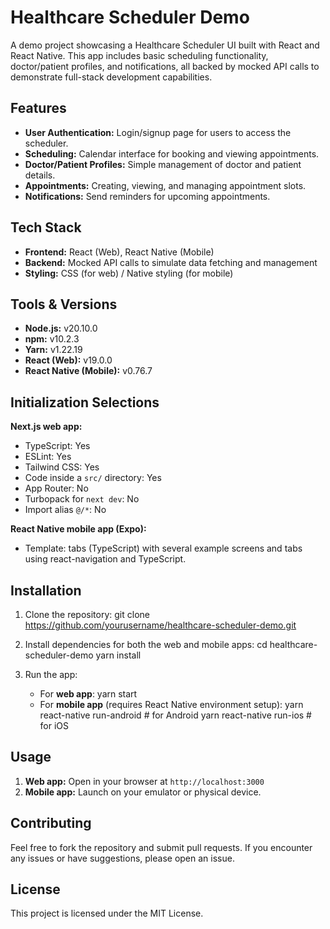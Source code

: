 # Healthcare Scheduler Demo

A demo project showcasing a Healthcare Scheduler UI built with React and React Native. This app includes basic scheduling functionality, doctor/patient profiles, and notifications, all backed by mocked API calls to demonstrate full-stack development capabilities.

## Features

- **User Authentication:** Login/signup page for users to access the scheduler.
- **Scheduling:** Calendar interface for booking and viewing appointments.
- **Doctor/Patient Profiles:** Simple management of doctor and patient details.
- **Appointments:** Creating, viewing, and managing appointment slots.
- **Notifications:** Send reminders for upcoming appointments.

## Tech Stack

- **Frontend:** React (Web), React Native (Mobile)
- **Backend:** Mocked API calls to simulate data fetching and management
- **Styling:** CSS (for web) / Native styling (for mobile)
  
## Tools & Versions

- **Node.js:** v20.10.0
- **npm:** v10.2.3
- **Yarn:** v1.22.19
- **React (Web):** v19.0.0
- **React Native (Mobile):** v0.76.7


## Initialization Selections

**Next.js web app:**
- TypeScript: Yes
- ESLint: Yes
- Tailwind CSS: Yes
- Code inside a `src/` directory: Yes
- App Router: No
- Turbopack for `next dev`: No
- Import alias `@/*`: No

**React Native mobile app (Expo):**
- Template: tabs (TypeScript) with several example screens and tabs using react-navigation and TypeScript.

## Installation

1. Clone the repository:
   git clone https://github.com/yourusername/healthcare-scheduler-demo.git

2. Install dependencies for both the web and mobile apps:
   cd healthcare-scheduler-demo
   yarn install

3. Run the app:

   - For **web app**:
     yarn start
   - For **mobile app** (requires React Native environment setup):
     yarn react-native run-android # for Android
     yarn react-native run-ios # for iOS

## Usage

1. **Web app:** Open in your browser at `http://localhost:3000`
2. **Mobile app:** Launch on your emulator or physical device.

## Contributing

Feel free to fork the repository and submit pull requests. If you encounter any issues or have suggestions, please open an issue.

## License

This project is licensed under the MIT License.